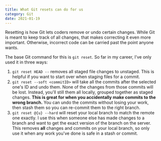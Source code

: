 ```yaml
---
title: What Git resets can do for us
category: Git
date: 2021-01-19
---
```


Resetting is how Git lets coders remove or undo certain changes. While Git is meant to keep track of all changes, that makes correcting it even more important. Otherwise, incorrect code can be carried past the point anyone wants.

The base Git command for this is `git reset`. So far in my career, I've only used it in three ways:

1. `git reset HEAD --` removes all staged file changes to unstaged. This is helpful if you want to start over when staging files for a commit.
2. `git reset --soft <commitID>` will take all the commits after the selected one's ID and undo them. None of the changes from those commits will be lost. Instead, you'll still them all locally, grouped together as staged changes. **This is great for when you accidentally make commits to the wrong branch.** You can undo the commits without losing your work, then stash them so you can re-commit them to the right branch.
3. `git reset @{u} --hard` will reset your local branch to match the remote one exactly. I use this when someone else has made changes to a branch and want to get the exact version of the branch on the server. This removes **all** changes and commits on your local branch, so only use it when any work you've done is safe in a stash or commit.
